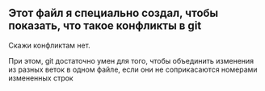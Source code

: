 ## Этот файл я специально создал, чтобы показать, что такое конфликты в git
Скажи конфликтам нет.

При этом, git достаточно умен для того, чтобы объединить изменения из разных веток в одном файле, если они не соприкасаются номерами измененных строк

